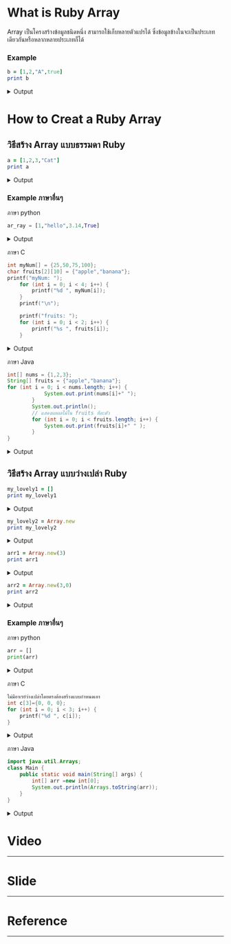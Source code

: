 # What is Ruby Array 
Array เป็นโครงสร้างข้อมูลชนิดหนึ่ง สามารถใช้เก็บหลายตัวแปรได้ ซึ่งข้อมูลข้างในจะเป็นประเภทเดียวกันหรือหลากหลายประเภทก็ได้ 
### Example
```ruby
b = [1,2,"A",true]
print b
```
<details> <summary>Output</summary>
[1, 2, "A", true]
</details>

# How to Creat a Ruby Array
## วิธีสร้าง Array แบบธรรมดา Ruby
```ruby
a = [1,2,3,"Cat"]
print a
```
<details> <summary>Output</summary>
[1, 2, 3, "Cat"]
</details>

### Example ภาษาอื่นๆ
ภาษา python
```python
ar_ray = [1,"hello",3.14,True]
```
<details> <summary>Output</summary>
[1,"hello",3.14,True]
</details>

ภาษา C

```C
int myNum[] = {25,50,75,100};
char fruits[2][10] = {"apple","banana"};
printf("myNum: ");
    for (int i = 0; i < 4; i++) {
        printf("%d ", myNum[i]);
    }
    printf("\n");

    printf("fruits: ");
    for (int i = 0; i < 2; i++) {
        printf("%s ", fruits[i]);
    }
```

<details> <summary>Output</summary>
myNum: 25 50 75 100<br>
fruits: apple banana
</details>

ภาษา Java

```Java
int[] nums = {1,2,3};
String[] fruits = {"apple","banana"};
for (int i = 0; i < nums.length; i++) {
            System.out.print(nums[i]+" ");
        }
        System.out.println();
        // แสดงผลผลไม้ใน fruits ทีละตัว
        for (int i = 0; i < fruits.length; i++) {
            System.out.print(fruits[i]+" " );
        }
}

```
<details> <summary>Output</summary>
1 2 3<br>
apple banana
    
</details>

## วิธีสร้าง Array แบบว่างเปล่า Ruby
```ruby
my_lovely1 = []
print my_lovely1
```

<details> <summary>Output</summary>
[]
</details>

```ruby
my_lovely2 = Array.new
print my_lovely2
```

<details> <summary>Output</summary>
[]
</details>

```ruby
arr1 = Array.new(3)
print arr1
```

<details> <summary>Output</summary>
[nil,nil,nil]
</details>

```ruby
arr2 = Array.new(3,0)
print arr2
```
<details> <summary>Output</summary>
[0,0,0]
</details>

### Example ภาษาอื่นๆ
ภาษา python
```python
arr = []
print(arr)
```

<details> <summary>Output</summary>
[]
</details>

ภาษา C

```C
ไม่มีอาเรย์ว่างเปล่าโดยตรงต้องสร้างแบบกำหนดเอา
int c[3]={0, 0, 0};
for (int i = 0; i < 3; i++) {
    printf("%d ", c[i]);
}
```

<details> <summary>Output</summary>
0,0,0
</details>

ภาษา Java

```Java
import java.util.Arrays;
class Main {
    public static void main(String[] args) {
        int[] arr =new int[0];
        System.out.println(Arrays.toString(arr));
    }
}
```
<details> <summary>Output</summary>
[]
</details>

# Video
---
# Slide
---
# Reference
---
